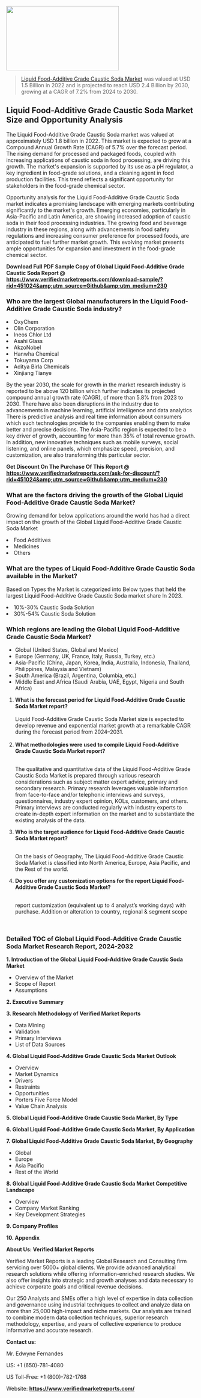 <img src="https://ffe5etoiles.com/wp-content/uploads/2024/12/MST1-300x171.png" alt="" width="300" height="171" class="alignnone size-medium wp-image-20088" /><blockquote><p><p><a href="https://www.verifiedmarketreports.com/download-sample/?rid=451024&utm_source=Github&utm_medium=230" target="_blank">Liquid Food-Additive Grade Caustic Soda Market</a> was valued at USD 1.5 Billion in 2022 and is projected to reach USD 2.4 Billion by 2030, growing at a CAGR of 7.2% from 2024 to 2030.</p></blockquote><p><h2>Liquid Food-Additive Grade Caustic Soda Market Size and Opportunity Analysis</h2><p>The Liquid Food-Additive Grade Caustic Soda market was valued at approximately USD 1.8 billion in 2022. This market is expected to grow at a Compound Annual Growth Rate (CAGR) of 5.7% over the forecast period. The rising demand for processed and packaged foods, coupled with increasing applications of caustic soda in food processing, are driving this growth. The market's expansion is supported by its use as a pH regulator, a key ingredient in food-grade solutions, and a cleaning agent in food production facilities. This trend reflects a significant opportunity for stakeholders in the food-grade chemical sector.</p><p>Opportunity analysis for the Liquid Food-Additive Grade Caustic Soda market indicates a promising landscape with emerging markets contributing significantly to the market's growth. Emerging economies, particularly in Asia-Pacific and Latin America, are showing increased adoption of caustic soda in their food processing industries. The growing food and beverage industry in these regions, along with advancements in food safety regulations and increasing consumer preference for processed foods, are anticipated to fuel further market growth. This evolving market presents ample opportunities for expansion and investment in the food-grade chemical sector.</p></p><p class=""><strong>Download Full PDF Sample Copy of Global Liquid Food-Additive Grade Caustic Soda Report @ <a href="https://www.verifiedmarketreports.com/download-sample/?rid=451024&amp;utm_source=Github&amp;utm_medium=230" target="_blank">https://www.verifiedmarketreports.com/download-sample/?rid=451024&amp;utm_source=Github&amp;utm_medium=230</a></strong></p><h3 id="" class="">Who are the largest Global manufacturers in the Liquid Food-Additive Grade Caustic Soda industry?</h3><p><li>OxyChem</li><li> Olin Corporation</li><li> Ineos Chlor Ltd</li><li> Asahi Glass</li><li> AkzoNobel</li><li> Hanwha Chemical</li><li> Tokuyama Corp</li><li> Aditya Birla Chemicals</li><li> Xinjiang Tianye</li></p><div class=""><div class="" dir="" data-message-author-role="" data-message-id="" data-message-model-slug=""><div class=""><div class=""><div class=""><div class="" dir="" data-message-author-role="" data-message-id="" data-message-model-slug=""><div class=""><div class=""><p>By the year 2030, the scale for growth in the market research industry is reported to be above 120 billion which further indicates its projected compound annual growth rate (CAGR), of more than 5.8% from 2023 to 2030. There have also been disruptions in the industry due to advancements in machine learning, artificial intelligence and data analytics There is predictive analysis and real time information about consumers which such technologies provide to the companies enabling them to make better and precise decisions. The Asia-Pacific region is expected to be a key driver of growth, accounting for more than 35% of total revenue growth. In addition, new innovative techniques such as mobile surveys, social listening, and online panels, which emphasize speed, precision, and customization, are also transforming this particular sector.</p><p><strong>Get Discount On The Purchase Of This Report @&nbsp; <a href="https://www.verifiedmarketreports.com/ask-for-discount/?rid=451024&amp;utm_source=Github&amp;utm_medium=230" target="_blank">https://www.verifiedmarketreports.com/ask-for-discount/?rid=451024&amp;utm_source=Github&amp;utm_medium=230</a></strong></p></div></div></div></div></div></div></div></div><h3 id="" class="">What are the factors driving the growth of the Global Liquid Food-Additive Grade Caustic Soda Market?</h3><p id="" class="">Growing demand for below applications around the world has had a direct impact on the growth of the Global Liquid Food-Additive Grade Caustic Soda Market</p><p id="" class=""><li>Food Additives</li><li> Medicines</li><li> Others</li></p><h3 id="" class="">What are the types of Liquid Food-Additive Grade Caustic Soda available in the Market?</h3><p id="" class="">Based on Types the Market is categorized into Below types that held the largest Liquid Food-Additive Grade Caustic Soda market share In 2023.</p><p id="" class=""><li>10%-30% Caustic Soda Solution</li><li> 30%-54% Caustic Soda Solution</li></p><h3 id="" class="">Which regions are leading the Global Liquid Food-Additive Grade Caustic Soda Market?</h3><ul><li>Global (United States, Global and Mexico)</li><li>Europe (Germany, UK, France, Italy, Russia, Turkey, etc.)</li><li>Asia-Pacific (China, Japan, Korea, India, Australia, Indonesia, Thailand, Philippines, Malaysia and Vietnam)</li><li>South America (Brazil, Argentina, Columbia, etc.)</li><li>Middle East and Africa (Saudi Arabia, UAE, Egypt, Nigeria and South Africa)</li></ul><p><ol><li><strong>What is the forecast period for Liquid Food-Additive Grade Caustic Soda Market report?<br /></strong><br /><span data-sheets-root="1" data-sheets-value="{&quot;1&quot;:2,&quot;2&quot;:&quot;XXXX size is expected to develop revenue and exponential market growth at a remarkable CAGR during the forecast period from 2024&ndash;2030.&quot;}" data-sheets-userformat="{&quot;2&quot;:12674,&quot;4&quot;:{&quot;1&quot;:2,&quot;2&quot;:16776960},&quot;10&quot;:2,&quot;11&quot;:0,&quot;15&quot;:&quot;Arial&quot;,&quot;16&quot;:12}">Liquid Food-Additive Grade Caustic Soda Market size is expected to develop revenue and exponential market growth at a remarkable CAGR during the forecast period from 2024&ndash;2031.</span><br /><br /></li><li><strong>What methodologies were used to compile Liquid Food-Additive Grade Caustic Soda Market report?<br /><br /></strong><p>The qualitative and quantitative data of the&nbsp;Liquid Food-Additive Grade Caustic Soda Market is prepared through various research considerations such as subject matter expert advice, primary and secondary research. Primary research leverages valuable information from face-to-face and/or telephonic interviews and surveys, questionnaires, industry expert opinion, KOLs, customers, and others. Primary interviews are conducted regularly with industry experts to create in-depth expert information on the market and to substantiate the existing analysis of the data.&nbsp;</p></li><li><strong>Who is the target audience for Liquid Food-Additive Grade Caustic Soda Market report?<br /><br /></strong><p>On the basis of Geography, The&nbsp;Liquid Food-Additive Grade Caustic Soda Market is classified into North America, Europe, Asia Pacific, and the Rest of the world.</p></li><li><strong>Do you offer any customization options for the report Liquid Food-Additive Grade Caustic Soda Market?<br /><br /></strong><p>report customization (equivalent up to 4 analyst&rsquo;s working days) with purchase. Addition or alteration to country, regional &amp; segment scope</p><p>&nbsp;</p></li></ol></p><h3 id="" class="">Detailed TOC of Global Liquid Food-Additive Grade Caustic Soda Market Research Report, 2024-2032</h3><p id="" class=""><strong>1. Introduction of the Global Liquid Food-Additive Grade Caustic Soda Market</strong></p><ul><li>Overview of the Market</li><li>Scope of Report</li><li>Assumptions</li></ul><p id="" class=""><strong>2. Executive Summary</strong></p><p id="" class=""><strong>3. Research Methodology of&nbsp;Verified Market Reports</strong></p><ul><li>Data Mining</li><li>Validation</li><li>Primary Interviews</li><li>List of Data Sources</li></ul><p id="" class=""><strong>4. Global Liquid Food-Additive Grade Caustic Soda Market Outlook</strong></p><ul><li>Overview</li><li>Market Dynamics</li><li>Drivers</li><li>Restraints</li><li>Opportunities</li><li>Porters Five Force Model</li><li>Value Chain Analysis</li></ul><p id="" class=""><strong>5. Global Liquid Food-Additive Grade Caustic Soda Market, By&nbsp;Type</strong></p><p id="" class=""><strong>6. Global Liquid Food-Additive Grade Caustic Soda Market, By Application</strong></p><p id="" class=""><strong>7. Global Liquid Food-Additive Grade Caustic Soda Market, By Geography</strong></p><ul><li>Global</li><li>Europe</li><li>Asia Pacific</li><li>Rest of the World</li></ul><p id="" class=""><strong>8. Global Liquid Food-Additive Grade Caustic Soda Market Competitive Landscape</strong></p><ul><li>Overview</li><li>Company Market Ranking</li><li>Key Development Strategies</li></ul><p id="" class=""><strong>9. Company Profiles</strong></p><p id="" class=""><strong>10. Appendix</strong></p><p id="" class=""><strong>About Us: Verified Market Reports</strong></p><p id="" class="">Verified Market Reports is a leading Global Research and Consulting firm servicing over 5000+ global clients. We provide advanced analytical research solutions while offering information-enriched research studies. We also offer insights into strategic and growth analyses and data necessary to achieve corporate goals and critical revenue decisions.</p><p id="" class="">Our 250 Analysts and SMEs offer a high level of expertise in data collection and governance using industrial techniques to collect and analyze data on more than 25,000 high-impact and niche markets. Our analysts are trained to combine modern data collection techniques, superior research methodology, expertise, and years of collective experience to produce informative and accurate research.</p><p id="" class=""><strong>Contact us:</strong></p><p id="" class="">Mr. Edwyne Fernandes</p><p id="" class="">US: +1 (650)-781-4080</p><p id="" class="">US Toll-Free: +1 (800)-782-1768</p><p id="" class="">Website: <a target="" data-test-app-aware-link=""><strong>https://www.verifiedmarketreports.com/</strong></a></p>
